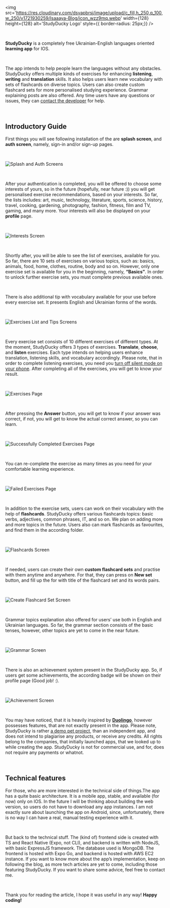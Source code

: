 <img src='https://res.cloudinary.com/dsvapbrsj/image/upload/c_fill,h_250,q_100,w_250/v1721930259/Isaaaya-Blog/icon_wzz9mq.webp' width={128} height={128} alt='StudyDucky Logo' style={{ border-radius: 25px;}} />

&nbsp;

**StudyDucky** is a completely free Ukrainian-English languages oriented **learning app** for IOS. 

&nbsp;

The app intends to help people learn the languages without any obstacles. StudyDucky offers multiple kinds of exercises for enhancing **listening**, **writing** and **translation** skills. It also helps users learn new vocabulary with sets of flashcards on diverse topics. Users can also create custom flashcard sets for more personalised studying experience. Grammar explaining posts are also offered. Any time users have any questions or issues, they can [contact the developer](https://github.com/Isaaaya) for help.

&nbsp;

## Introductory Guide

First things you will see following installation of the are **splash screen**, and **auth screen**, namely, sign-in and/or sign-up pages.

&nbsp;

<img src='https://res.cloudinary.com/dsvapbrsj/image/upload/c_scale,q_100,w_1619/v1722012905/Isaaaya-Blog/studyducky/AuthScreens_oh7fcq.webp' width={1000} height={500} alt='Splash and Auth Screens' />

&nbsp;

After your authentication is completed, you will be offered to choose some interests of yours, so in the future (hopefully, near future :)) you will get personalised exercise recommendations, based on your interests. So far, the lists includes: art, music, technology, literature, sports, science, history, travel, cooking, gardening, photography, fashion, fitness, film and TV, gaming, and many more. Your interests will also be displayed on your **profile** page.

&nbsp;

<img src='https://res.cloudinary.com/dsvapbrsj/image/upload/c_scale,q_100,w_1619/v1722013927/Isaaaya-Blog/studyducky/interests_muxaux.webp' width={1000} height={500} alt='Interests Screen' />

&nbsp;

Shortly after, you will be able to see the list of exercises, available for you. So far, there are 10 sets of exercises on various topics, such as: basics, animals, food, home, clothes, routine, body and so on. However, only one exercise set is available for you in the beginning, namely, **“Basics”**. In order to unlock further exercise sets, you must complete previous available ones.

&nbsp;

There is also additional tip with vocabulary available for your use before every exercise set. It presents English and Ukrainian forms of the words.

&nbsp;

<img src='https://res.cloudinary.com/dsvapbrsj/image/upload/c_scale,q_100,w_1619/v1722023314/Isaaaya-Blog/studyducky/exercise_n_tips_page_yqe9to.webp' width={1000} height={500} alt='Exercises List and Tips Screens' />

&nbsp;

Every exercise set consists of 10 different exercises of different types. At the moment, StudyDucky offers 3 types of exercises. **Translate**, **choose**, and **listen** exercises. Each type intends on helping users enhance translation, listening skills, and vocabulary accordingly. Please note, that in order to complete listening exercises, you need you <ins>turn off silent mode on your phone</ins>. After completing all of the exercises, you will get to know your result.

&nbsp;

<img src='https://res.cloudinary.com/dsvapbrsj/image/upload/c_scale,q_auto:best,w_1619/v1722023317/Isaaaya-Blog/studyducky/exercises_page_gm68gp.webp' width={1000} height={500} alt='Exercises Page' />

&nbsp;

After pressing the **Answer** button, you will get to know if your answer was correct, if not, you will get to know the actual correct answer, so you can learn.

&nbsp;

<img src='https://res.cloudinary.com/dsvapbrsj/image/upload/c_scale,q_100,w_1619/v1722023314/Isaaaya-Blog/studyducky/exercises_success_m9vlnz.webp' width={1000} height={500} alt='Successfully Completed Exercises Page' />

&nbsp;

You can re-complete the exercise as many times as you need for your comfortable learning experience. 

&nbsp;

<img src='https://res.cloudinary.com/dsvapbrsj/image/upload/c_scale,q_100,w_1619/v1722023289/Isaaaya-Blog/studyducky/exercises_fail_k8tdfw.webp' width={1000} height={500} alt='Failed Exercises Page' />

&nbsp;

In addition to the exercise sets, users can work on their vocabulary with the help of **flashcards**. StudyDucky offers various flashcards topics: basic verbs, adjectives, common phrases, IT, and so on. We plan on adding more and more topics in the future. Users also can mark flashcards as favourites, and find them in the according folder.

&nbsp;

<img src='https://res.cloudinary.com/dsvapbrsj/image/upload/c_scale,q_100,w_1619/v1722023316/Isaaaya-Blog/studyducky/flashcards_pages_vi3qlp.webp' width={1000} height={500} alt='Flashcards Screen' />

&nbsp;

If needed, users can create their own **custom flashcard sets** and practise with them anytime and anywhere. For that, they can press on **New set** button, and fill up the for with title of the flashcard set and its words pairs.

&nbsp;

<img src='https://res.cloudinary.com/dsvapbrsj/image/upload/c_scale,q_100,w_1619/v1722023306/Isaaaya-Blog/studyducky/add_flashcard_zlepva.webp' width={1000} height={500} alt='Create Flashcard Set Screen' />

&nbsp;

Grammar topics explanation also offered for users’ use both in English and Ukrainian languages. So far, the grammar section consists of the basic tenses, however, other topics are yet to come in the near future.

&nbsp;

<img src='https://res.cloudinary.com/dsvapbrsj/image/upload/c_scale,q_100,w_1619/v1722023291/Isaaaya-Blog/studyducky/grammar_pages_1_bkre2k.jpg' width={1000} height={500} alt='Grammar Screen' />

&nbsp;

There is also an achievement system present in the StudyDucky app. So, if users get some achievements, the according badge will be shown on their profile page (Good job! :).

&nbsp;

<img src='https://res.cloudinary.com/dsvapbrsj/image/upload/c_scale,q_100,w_1619/v1722023290/Isaaaya-Blog/studyducky/achievements_x87cnv.webp' width={1000} height={500} alt='Achievement Screen' />

&nbsp;

You may have noticed, that it is heavily inspired by [**Duolingo**](https://www.duolingo.com), however possesses features, that are not exactly present in the app. Please note, StudyDucky is rather <ins>a demo pet project</ins>, than an independent app, and does not intend to plagiarise any products, or receive any credits. All rights belong to the companies, that initially launched apps, that we looked up to while creating the app. StudyDucky is not for commercial use, and for, does not require any payments or whatnot.

&nbsp;

## Technical features

For those, who are more interested in the technical side of things.The app has a quite basic architecture. It is a mobile app, stable, and available (for now) only on IOS. In the future I will be thinking about building the web version, so users do not have to download any app instances. I am not exactly sure about launching the app on Android, since, unfortunately, there is no way I can have a real, manual testing experience with it.

&nbsp;

But back to the technical stuff. The (kind of) frontend side is created with TS and React Native (Expo, not CLI), and backend is written with NodeJS, with basic ExpressJS framework. The database used is MongoDB. The frontend is hosted with Expo Go, and backend is hosted with AWS EC2 instance. If you want to know more about the app’s implementation, keep on following the blog, as more tech articles are yet to come, including those featuring StudyDucky. If you want to share some advice, feel free to contact me.

&nbsp;

Thank you for reading the article, I hope it was useful in any way! **Happy coding!**
